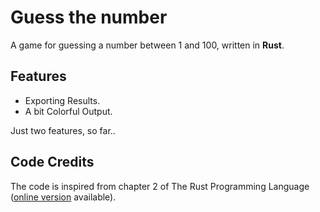 # Guess the number
A game for guessing a number between 1 and 100, written in **Rust**.

## Features
- Exporting Results.
- A bit Colorful Output.

Just two features, so far..

## Code Credits
The code is inspired from chapter 2 of The Rust Programming Language ([online version](https://doc.rust-lang.org/book/title-page.html) available).
